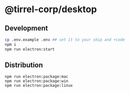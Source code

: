 # @tirrel-corp/desktop

## Development

```bash
cp .env.example .env ## set it to your ship and +code
npm i
npm run electron:start
```

## Distribution

```
npm run electron:package:mac
npm run electron:package:win
npm run electron:package:linux
```